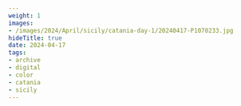 ```yaml
---
weight: 1
images:
- /images/2024/April/sicily/catania-day-1/20240417-P1070233.jpg
hideTitle: true
date: 2024-04-17
tags:
- archive
- digital
- color
- catania
- sicily
---
```


